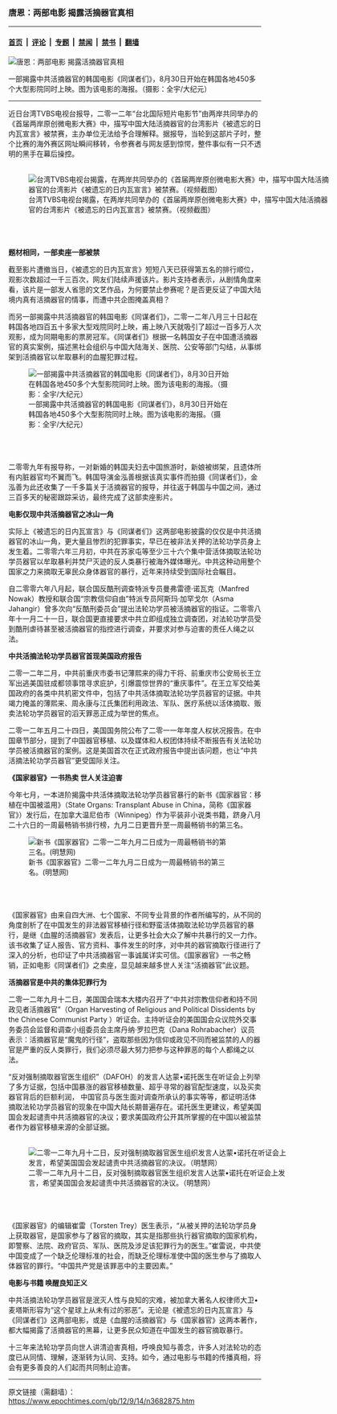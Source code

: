 ### 唐恩：两部电影 揭露活摘器官真相

---

#### [首页](../../../..?n3682875) &nbsp;|&nbsp; [评论](../../../../../epoch-comment?n3682875) &nbsp;|&nbsp; [专题](../../../../../epoch-special?n3682875) &nbsp;|&nbsp; [禁闻](../../../../../epoch-news?n3682875) &nbsp;|&nbsp; [禁书](../../../../../books?n3682875) &nbsp;|&nbsp; [翻墙](https://github.com/gfw-breaker/nogfw/blob/master/README.md?n3682875)


<div><img alt="唐恩：两部电影 揭露活摘器官真相" class="attachment-djy_600_400 size-djy_600_400 wp-post-image" src="https://i.epochtimes.com/assets/uploads/2012/09/1208301428131873-405x599.jpg"/>
<div class="caption">
 <p>
  一部揭露中共活摘器官的韩国电影《同谋者们》，8月30日开始在韩国各地450多个大型影院同时上映。图为该电影的海报。（摄影：全宇/大纪元）
 </p>
</div></div><hr/><div class="post_content" id="artbody" itemprop="articleBody">
 <!-- article content begin -->
 <p>
  近日台湾TVBS电视台报导，二零一二年“台北国际短片电影节”由两岸共同举办的《首届两岸原创微电影大赛》中，描写中国大陆活摘器官的台湾影片《被遗忘的日内瓦宣言》被禁赛，主办单位无法给予合理解释。据报导，当轮到这部片子时，整个比赛的海外赛区网址瞬间移转，令参赛者与网友感到惊愕，整件事似有一只不透明的黑手在幕后操控。
  <br/>
  <br/>
  <figure aria-describedby="caption-attachment-6626345" class="wp-caption aligncenter" id="attachment_6626345" style="width: 600px">
   <ok href=" https://i.epochtimes.com/assets/uploads/2012/09/1209140415161528-600x371.png" rel="noreferrer noopener" target="_blank">
    <img alt="台湾TVBS电视台揭露，在两岸共同举办的《首届两岸原创微电影大赛》中，描写中国大陆活摘器官的台湾影片《被遗忘的日内瓦宣言》被禁赛。（视频截图）" class="size-large wp-image-6626345" src="https://i.epochtimes.com/assets/uploads/2012/09/1209140415161528-600x371.png" title="台湾TVBS电视台揭露，在两岸共同举办的《首届两岸原创微电影大赛》中，描写中国大陆活摘器官的台湾影片《被遗忘的日内瓦宣言》被禁赛。（视频截图）"/>
   </ok>
   <br/><figcaption class="wp-caption-text" id="caption-attachment-6626345">
    台湾TVBS电视台揭露，在两岸共同举办的《首届两岸原创微电影大赛》中，描写中国大陆活摘器官的台湾影片《被遗忘的日内瓦宣言》被禁赛。（视频截图）
   </figcaption><br/>
  </figure><br/>
  <br/>
  <b>
   题材相同，一部卖座一部被禁
  </b>
 </p>
 <p>
  截至影片遭撤当日，《被遗忘的日内瓦宣言》短短八天已获得第五名的排行顺位，观影次数超过一千三百次，网友们陆续声援该片。影片支持者表示，从剧情角度来看，该片是一部发人省思的文艺作品，为何要禁止参赛呢？是否更反证了中国大陆境内真有活摘器官的情事，而遭中共企图掩盖真相？
 </p>
 <p>
  而另一部揭露中共活摘器官的韩国电影《同谋者们》，二零一二年八月三十日起在韩国各地四百五十多家大型戏院同时上映，甫上映八天就吸引了超过一百多万人次观影，成为同期电影的票房冠军。《同谋者们》根据一名韩国女子在中国遭活摘器官的真实案例，描述黑社会组织与中国大陆海关、医院、公安等部门勾结，从事绑架到活摘器官以牟取暴利的血腥犯罪过程。
  <br/>
  <figure aria-describedby="caption-attachment-6626495" class="wp-caption aligncenter" id="attachment_6626495" style="width: 405px">
   <ok href=" https://i.epochtimes.com/assets/uploads/2012/09/1208301428131873.jpg" rel="noreferrer noopener" target="_blank">
    <img alt="一部揭露中共活摘器官的韩国电影《同谋者们》，8月30日开始在韩国各地450多个大型影院同时上映。图为该电影的海报。（摄影：全宇/大纪元）" class="size-large wp-image-6626495" src="https://i.epochtimes.com/assets/uploads/2012/09/1208301428131873.jpg" title="一部揭露中共活摘器官的韩国电影《同谋者们》，8月30日开始在韩国各地450多个大型影院同时上映。图为该电影的海报。（摄影：全宇/大纪元）"/>
   </ok>
   <br/><figcaption class="wp-caption-text" id="caption-attachment-6626495">
    一部揭露中共活摘器官的韩国电影《同谋者们》，8月30日开始在韩国各地450多个大型影院同时上映。图为该电影的海报。（摄影：全宇/大纪元）
   </figcaption><br/>
  </figure><br/>
  <br/>
  二零零九年有报导称，一对新婚的韩国夫妇去中国旅游时，新娘被绑架，且遗体所有内脏器官均不翼而飞。韩国导演金泓善根据该真实事件而拍摄《同谋者们》，金泓善为此还收集了一千多篇关于活摘器官的报导，并往返于韩国与中国之间，通过三百多天的秘密跟踪采访，最终完成了这部卖座影片。
 </p>
 <p>
  <b>
   电影仅现中共活摘器官之冰山一角
  </b>
 </p>
 <p>
  实际上《被遗忘的日内瓦宣言》与《同谋者们》这两部电影披露的仅仅是中共活摘器官的冰山一角，更大量且惨烈的犯罪事实，早已在被非法关押的法轮功学员身上发生着。二零零六年三月初，中共在苏家屯等至少三十六个集中营活体摘取法轮功学员器官以牟取暴利并焚尸灭迹的反人类暴行被海外媒体曝光。中共这种动用整个国家之力来摘取无辜民众身体器官的暴行，近年来持续受到国际社会瞩目。
 </p>
 <p>
  自二零零六年八月起，联合国反酷刑调查特派专员曼弗雷德‧诺瓦克（Manfred Nowak）教授和联合国“宗教信仰自由”特派专员阿斯玛‧加罕戈尔（Asma Jahangir）曾多次向“反酷刑委员会”提出法轮功学员被活摘器官的指证。二零零八年十一月二十一日，联合国更直接要求中共立即组成独立调查团，对法轮功学员受到酷刑虐待甚至被活摘器官的指控进行调查，并要求对参与迫害的责任人绳之以法。
 </p>
 <p>
  <b>
   中共活摘法轮功学员器官首现美国政府报告
  </b>
 </p>
 <p>
  二零一二年二月，中共前重庆市委书记薄熙来的得力干将、前重庆市公安局长王立军出逃美国驻成都领事馆寻求庇护，引爆震惊世界的“重庆事件”。在王立军交给美国政府的各类中共机密文件中，包括了中共活体摘取法轮功学员器官的证据。中共竭力掩盖的薄熙来、周永康与江氏集团利用政法、军队、医疗系统以活体摘取、贩卖法轮功学员器官的滔天罪恶正成为举世的焦点。
 </p>
 <p>
  二零一二年五月二十四日，美国国务院公布了二零一一年年度人权状况报告。在中国章节部分，提到了中国器官移植、以及媒体和人权团体持续不断报告有关法轮功学员被活摘器官的案例。这是美国首次在正式政府报告中提出该问题，也让“中共活摘法轮功学员器官”更受国际关注。
 </p>
 <p>
  <b>
   《国家器官》一书热卖  世人关注迫害
  </b>
 </p>
 <p>
  今年七月，一本进阶揭露中共活体摘取法轮功学员器官暴行的新书《国家器官：移植在中国被滥用》（State Organs: Transplant Abuse in China，简称《国家器官》）发行后，在加拿大温尼伯市（Winnipeg）作为平装非小说类书籍，跻身八月二十六日的一周最畅销书排行榜，九月二日更晋升至一周最畅销书的第三名。
  <br/>
  <figure aria-describedby="caption-attachment-6623713" class="wp-caption aligncenter" id="attachment_6623713" style="width: 400px">
   <ok href=" https://i.epochtimes.com/assets/uploads/2012/09/120909021318985.jpg" rel="noreferrer noopener" target="_blank">
    <img alt="新书《国家器官》二零一二年九月二日成为一周最畅销书的第三名。(明慧网)
" class="size-large wp-image-6623713" src="https://i.epochtimes.com/assets/uploads/2012/09/120909021318985.jpg" title="新书《国家器官》二零一二年九月二日成为一周最畅销书的第三名。(明慧网)
"/>
   </ok>
   <br/><figcaption class="wp-caption-text" id="caption-attachment-6623713">
    新书《国家器官》二零一二年九月二日成为一周最畅销书的第三名。(明慧网)
    <br/>
   </figcaption><br/>
  </figure><br/>
  <br/>
  《国家器官》由来自四大洲、七个国家、不同专业背景的作者所编写的，从不同的角度剖析了在中国发生的非法器官移植行径和野蛮活体摘取法轮功学员器官的暴行，是继《血腥的活摘器官》发表后，让更多社会大众了解中共暴行的又一力作。该书收集了证人报告、官方资料、事件发生的时序，对中共的器官摘取行径进行了深入的分析，也印证了中共活摘器官一事诚属详实可信。《国家器官》一书之畅销，正如电影《同谋者们》之卖座，显见越来越多世人关注“活摘器官”此议题。
 </p>
 <p>
  <b>
   活摘器官是中共的集体犯罪行为
  </b>
 </p>
 <p>
  二零一二年九月十二日，美国国会瑞本大楼内召开了“中共对宗教信仰者和持不同政见者活摘器官”（Organ Harvesting of Religious and Political Dissidents by the Chinese Communist Party ）听证会。主持听证会的美国国会众议院外交事务委员会监督和调查小组委员会主席丹纳‧罗拉巴克（Dana Rohrabacher）议员表示：活摘器官是“魔鬼的行径”，盗取那些因为信仰或政见不同而被监禁的人的器官是严重的反人类罪行，我们必须尽最大努力把参与这种罪恶的每个人都绳之以法。
 </p>
 <p>
  “反对强制摘取器官医生组织”（DAFOH）的发言人达蒙•诺托医生在听证会上列举了多方证据，包括中国暴涨的器官移植数量、超乎寻常的器官配型速度，以及买卖器官背后的巨额利润， 中国官员与医生面对调查所承认的事实等等，都证明活体摘取法轮功学员器官的现象在中国大陆长期普遍存在。诺托医生更建议，希望美国国会发起谴责中共活摘器官的决议；要求美国政府公开其所掌握的在中国以被监禁者作为器官移植来源的全部证据。
  <br/>
  <br/>
  <figure aria-describedby="caption-attachment-6626502" class="wp-caption aligncenter" id="attachment_6626502" style="width: 514px">
   <ok href=" https://i.epochtimes.com/assets/uploads/2012/09/1209140414041528.jpg" rel="noreferrer noopener" target="_blank">
    <img alt="二零一二年九月十二日，反对强制摘取器官医生组织发言人达蒙•诺托在听证会上发言，希望美国国会发起谴责中共活摘器官的决议。（明慧网）" class="size-large wp-image-6626502" src="https://i.epochtimes.com/assets/uploads/2012/09/1209140414041528.jpg" title="二零一二年九月十二日，反对强制摘取器官医生组织发言人达蒙•诺托在听证会上发言，希望美国国会发起谴责中共活摘器官的决议。（明慧网）"/>
   </ok>
   <br/><figcaption class="wp-caption-text" id="caption-attachment-6626502">
    二零一二年九月十二日，反对强制摘取器官医生组织发言人达蒙•诺托在听证会上发言，希望美国国会发起谴责中共活摘器官的决议。（明慧网）
   </figcaption><br/>
  </figure><br/>
  <br/>
  《国家器官》的编辑崔雷（Torsten Trey）医生表示，“从被关押的法轮功学员身上获取器官，是国家参与了器官的摘取，其实是指那些执行器官摘取的国家机构，即警察、法院、政府官员、军队、医院及涉足该犯罪行为的医生。”崔雷说，中共使中国变成了一个缺乏伦理标准的社会，而缺乏伦理标准使中国的医生参与了摘取人体器官的罪行。“中国共产党是该罪恶中的主要因素。”
 </p>
 <p>
  <b>
   电影与书籍 唤醒良知正义
  </b>
 </p>
 <p>
  中共活摘法轮功学员器官是泯灭人性与良知的灾难，被加拿大著名人权律师大卫•麦塔斯形容为“这个星球上从未有过的邪恶”。无论是《被遗忘的日内瓦宣言》与《同谋者们》这两部电影，或是《血腥的活摘器官》与《国家器官》这两本著作，都大幅揭露了活摘器官的黑幕，让更多民众知道在中国发生的器官摘取暴行。
 </p>
 <p>
  十三年来法轮功学员向世人讲清迫害真相，呼唤良知与善念，许多人对法轮功的态度已从同情、理解，逐渐转为认同、支持。如今，通过电影与书籍的传播真相，将会有更多善良的人们起而共同制止迫害。
 </p>
 <!-- article content end -->
 <div id="below_article_ad">
 </div>
</div>


---

原文链接（需翻墙）：https://www.epochtimes.com/gb/12/9/14/n3682875.htm